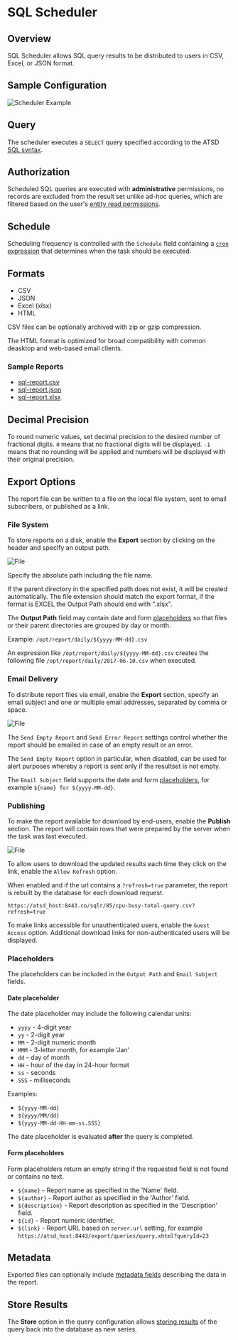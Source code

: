 # SQL Scheduler

## Overview

SQL Scheduler allows SQL query results to be distributed to users in CSV, Excel, or JSON format.

## Sample Configuration

![Scheduler Example](images/sql-scheduled.png)

## Query

The scheduler executes a `SELECT` query specified according to the ATSD [SQL syntax](README.md).

## Authorization

Scheduled SQL queries are executed with **administrative** permissions, no records are excluded from the result set unlike ad-hoc queries, which are filtered based on the user's [entity read permissions](../administration/user-authorization.md#entity-permissions).

## Schedule

Scheduling frequency is controlled with the `Schedule` field containing a [`cron` expression](scheduled-sql-cron.md) that determines when the task should be executed.

## Formats

* CSV
* JSON
* Excel (xlsx)
* HTML

CSV files can be optionally archived with zip or gzip compression.

The HTML format is optimized for broad compatibility with common deasktop and web-based email clients.

### Sample Reports

* [sql-report.csv](examples/sql-report.csv)
* [sql-report.json](examples/sql-report.json)
* [sql-report.xlsx](examples/sql-report.xlsx)

## Decimal Precision

To round numeric values, set decimal precision to the desired number of fractional digits.
`0` means that no fractional digits will be displayed.
`-1` means that no rounding will be applied and numbers will be displayed with their original precision.

## Export Options

The report file can be written to a file on the local file system, sent to email subscribers, or published as a link.

### File System

To store reports on a disk, enable the **Export** section by clicking on the header and specify an output path.

![File](images/sql-scheduled-file.png)

Specify the absolute path including the file name.

If the parent directory in the specified path does not exist, it will be created automatically.
The file extension should match the export format, if the format is EXCEL the Output Path should end with ".xlsx".

The **Output Path** field may contain date and form [placeholders](#placeholders) so that files or their parent directories are grouped by day or month.

Example: `/opt/report/daily/${yyyy-MM-dd}.csv`

An expression like `/opt/report/daily/${yyyy-MM-dd}.csv` creates the following file `/opt/report/daily/2017-06-10.csv` when executed.

### Email Delivery

To distribute report files via email, enable the **Export** section, specify an email subject and one or multiple email addresses, separated by comma or space.

![File](images/sql-scheduled-email.png)

The `Send Empty Report` and `Send Error Report` settings control whether the report should be emailed in case of an empty result or an error.

The `Send Empty Report` option in particular, when disabled, can be used for alert purposes whereby a report is sent only if the resultset is not empty.

The `Email Subject` field supports the date and form [placeholders](#placeholders), for example `${name} for ${yyyy-MM-dd}`.

### Publishing

To make the report available for download by end-users, enable the **Publish** section. The report will contain rows that were prepared by the server when the task was last executed.

![File](images/sql-scheduled-publish.png)

To allow users to download the updated results each time they click on the link, enable the `Allow Refresh` option.

When enabled and if the url contains a `?refresh=true` parameter, the report is rebuilt by the database for each download request.

```
https://atsd_host:8443.co/sqlr/85/cpu-busy-total-query.csv?refresh=true
```

To make links accessible for unauthenticated users, enable the `Guest Access` option. Additional download links for non-authenticated users will be displayed.


### Placeholders

The placeholders can be included in the `Output Path` and `Email Subject` fields.

#### Date placeholder

The date placeholder may include the following calendar units:

- `yyyy` - 4-digit year
- `yy` - 2-digit year
- `MM` - 2-digit numeric month
- `MMM` - 3-letter month, for example 'Jan'
- `dd` - day of month
- `HH` - hour of the day in 24-hour format
- `ss` - seconds
- `SSS` - milliseconds

Examples:

- `${yyyy-MM-dd}`
- `${yyyy/MM/dd}`
- `${yyyy-MM-dd-HH-mm-ss.SSS}`

The date placeholder is evaluated **after** the query is completed.

#### Form placeholders

Form placeholders return an empty string if the requested field is not found or contains no text.

- `${name}` - Report name as specified in the 'Name' field.
- `${author}` - Report author as specified in the 'Author' field.
- `${description}` - Report description as specified in the 'Description' field.
- `${id}` - Report numeric identifier.
- `${link}` - Report URL based on `server.url` setting, for example `https://atsd_host:8443/export/queries/query.xhtml?queryId=23`

## Metadata

Exported files can optionally include [metadata fields](scheduled-sql-metadata.md) describing the data in the report.

## Store Results

The **Store** option in the query configuration allows [storing results](scheduled-sql-store.md) of the query back into the database as new series.
